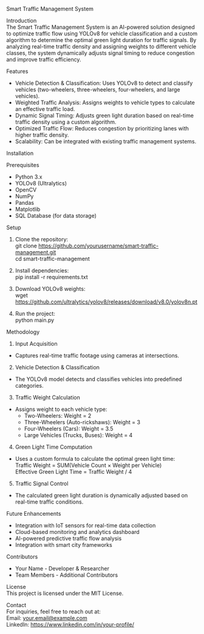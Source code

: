 Smart Traffic Management System

Introduction  
The Smart Traffic Management System is an AI-powered solution designed to optimize traffic flow using YOLOv8 for vehicle classification and a custom algorithm to determine the optimal green light duration for traffic signals. By analyzing real-time traffic density and assigning weights to different vehicle classes, the system dynamically adjusts signal timing to reduce congestion and improve traffic efficiency.

Features  
- Vehicle Detection & Classification: Uses YOLOv8 to detect and classify vehicles (two-wheelers, three-wheelers, four-wheelers, and large vehicles).  
- Weighted Traffic Analysis: Assigns weights to vehicle types to calculate an effective traffic load.  
- Dynamic Signal Timing: Adjusts green light duration based on real-time traffic density using a custom algorithm.  
- Optimized Traffic Flow: Reduces congestion by prioritizing lanes with higher traffic density.  
- Scalability: Can be integrated with existing traffic management systems.  

Installation  

Prerequisites  
- Python 3.x  
- YOLOv8 (Ultralytics)  
- OpenCV  
- NumPy  
- Pandas  
- Matplotlib  
- SQL Database (for data storage)  

Setup  
1. Clone the repository:  
   git clone https://github.com/yourusername/smart-traffic-management.git  
   cd smart-traffic-management  

2. Install dependencies:  
   pip install -r requirements.txt  

3. Download YOLOv8 weights:  
   wget https://github.com/ultralytics/yolov8/releases/download/v8.0/yolov8n.pt  

4. Run the project:  
   python main.py  

Methodology  

1. Input Acquisition  
- Captures real-time traffic footage using cameras at intersections.  

2. Vehicle Detection & Classification  
- The YOLOv8 model detects and classifies vehicles into predefined categories.  

3. Traffic Weight Calculation  
- Assigns weight to each vehicle type:  
  - Two-Wheelers: Weight = 2  
  - Three-Wheelers (Auto-rickshaws): Weight = 3  
  - Four-Wheelers (Cars): Weight = 3.5  
  - Large Vehicles (Trucks, Buses): Weight = 4  

4. Green Light Time Computation  
- Uses a custom formula to calculate the optimal green light time:  
  Traffic Weight = SUM(Vehicle Count × Weight per Vehicle)  
  Effective Green Light Time = Traffic Weight / 4  

5. Traffic Signal Control  
- The calculated green light duration is dynamically adjusted based on real-time traffic conditions.  

Future Enhancements  
- Integration with IoT sensors for real-time data collection  
- Cloud-based monitoring and analytics dashboard  
- AI-powered predictive traffic flow analysis  
- Integration with smart city frameworks  

Contributors  
- Your Name - Developer & Researcher  
- Team Members - Additional Contributors  

License  
This project is licensed under the MIT License.  

Contact  
For inquiries, feel free to reach out at:  
Email: your.email@example.com  
LinkedIn: https://www.linkedin.com/in/your-profile/  
